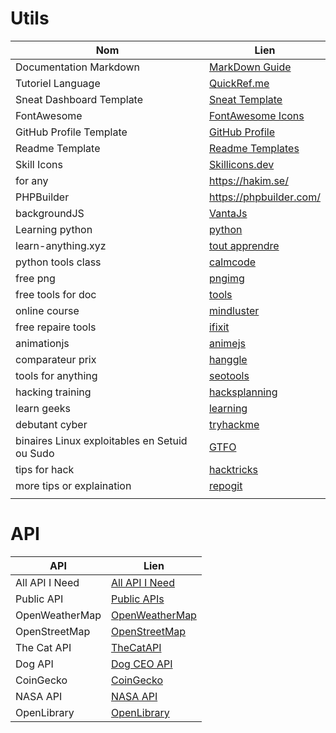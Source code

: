 # Utils

| Nom                                           | Lien                                                                                                          |
| --------------------------------------------- | ------------------------------------------------------------------------------------------------------------- |
| Documentation Markdown                        | [MarkDown Guide](https://www.markdownguide.org/basic-syntax/)                                                 |
| Tutoriel Language                             | [QuickRef.me](https://quickref.me/)                                                                           |
| Sneat Dashboard Template                      | [Sneat Template](https://themewagon.com/themes/free-responsive-bootstrap-5-html5-admin-template-sneat/)       |
| FontAwesome                                   | [FontAwesome Icons](https://fontawesome.com/icons/markdown?f=brands&s=solid)                                  |
| GitHub Profile Template                       | [GitHub Profile](https://githubprofile.com/)                                                                  |
| Readme Template                               | [Readme Templates](https://www.readme-templates.com/)                                                         |
| Skill Icons                                   | [Skillicons.dev](https://skillicons.dev/)                                                                     |
| for any                                       | https://hakim.se/                                                                                             |
| PHPBuilder                                    | https://phpbuilder.com/                                                                                       |
| backgroundJS                                  | [VantaJs](https://www.vantajs.com/?effect=waves)                                                              |
| Learning python                               | [python]([https://automatetheboringstuff.com/3e/chapter1.html)                                                |
| learn-anything.xyz                            | [tout apprendre](learn-anything.xyz)                                                                          |
| python tools class                            | [calmcode](https://calmcode.io/#python)                                                                       |
| free png                                      | [pngimg](https://pngimg.com/)                                                                                 |
| free tools for doc                            | [tools](https://tinywow.com/)                                                                                 |
| online course                                 | [mindluster](https://www.mindluster.com/)                                                                     |
| free repaire tools                            | [ifixit](https://fr.ifixit.com/)                                                                              |
| animationjs                                   | [animejs](https://animejs.com/)                                                                               |
| comparateur prix                              | [hanggle](https://www.hagglezon.com/)                                                                         |
| tools for anything                            | [seotools](https://seostudio.tools/fr#google_vignette)                                                        |
| hacking training                              | [hacksplanning](https://www.hacksplaining.com/)                                                               |
| learn geeks                                   | [learning](https://www.geeksforgeeks.org/)                                                                    |
| debutant cyber                                | [tryhackme](https://tryhackme.com/)                                                                           |
| binaires Linux exploitables en Setuid ou Sudo | [GTFO](https://gtfobins.github.io/)                                                                           |
| tips for hack                                 | [hacktricks](https://book.hacktricks.wiki/en/generic-methodologies-and-resources/pentesting-methodology.html) |
| more tips or explaination                     | [repogit](https://github.com/swisskyrepo/PayloadsAllTheThings/tree/master/Methodology%20and%20Resources)      |
|                                               |                                                                                                               |

# API

| API            | Lien                                                             |
| -------------- | ---------------------------------------------------------------- |
| All API I Need | [All API I Need](https://publicapi.dev/?page=2)                  |
| Public API     | [Public APIs](https://public-apis.io/)                           |
| OpenWeatherMap | [OpenWeatherMap](https://openweathermap.org/)                    |
| OpenStreetMap  | [OpenStreetMap](https://www.openstreetmap.org/#map=6/46.45/2.21) |
| The Cat API    | [TheCatAPI](https://thecatapi.com/)                              |
| Dog API        | [Dog CEO API](https://dog.ceo/dog-api/)                          |
| CoinGecko      | [CoinGecko](https://www.coingecko.com/)                          |
| NASA API       | [NASA API](https://api.nasa.gov/)                                |
| OpenLibrary    | [OpenLibrary](https://openlibrary.org/)                          |


